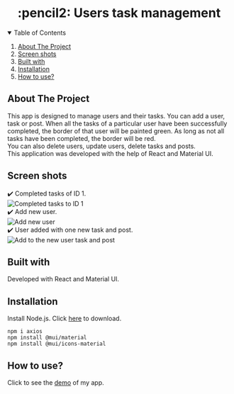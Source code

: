 #  
<h1 align="center">:pencil2: Users task management</h1>
<!-- TABLE OF CONTENTS -->
<details open="open">
  <summary>Table of Contents</summary>
  <ol>
    <li><a href="#about-the-project">About The Project</a></li>
    <li><a href="#screen-shots">Screen shots</a></li>
    <li><a href="#built-with">Built with</a></li>
    <li><a href="#installation">Installation</a></li>
    <li><a href="#how-to-use">How to use?</a></li>
  </ol>
</details>

## About The Project

This app is designed to manage users and their tasks. You can add a user, task or post. When all the tasks of a particular user have been successfully completed, the border of that user will be painted green. As long as not all tasks have been completed, the border will be red. </br>You can also delete users, update users, delete tasks and posts.</br>
This application was developed with the help of React and Material UI.


## Screen shots
:heavy_check_mark: Completed tasks of ID 1.</br>
![Completed tasks to ID 1](https://github.com/yardenavraham/Users-task-management/blob/main/public/screenShots/%E2%80%8F%E2%80%8Ffinishedtasks.jpeg)</br>
:heavy_check_mark: Add new user.</br>
![Add new user](https://github.com/yardenavraham/Users-task-management/blob/main/public/screenShots/%E2%80%8Fadduser.jpeg)</br>
:heavy_check_mark: User added with one new task and post.</br>
![Add to the new user task and post](https://github.com/yardenavraham/Users-task-management/blob/main/public/screenShots/newUserWithTask.jpeg
)</br>

## Built with
Developed with React and Material UI.

## Installation
Install Node.js. Click [here](https://nodejs.org/en/download/) to download.</br>
```
npm i axios
npm install @mui/material 
npm install @mui/icons-material
```

## How to use? 
Click to see the [demo]() of my app. </br>


